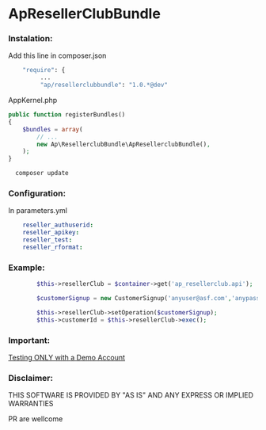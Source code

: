 ApResellerClubBundle
====================

### Instalation:
Add this line in composer.json

``` bash
	"require": { 
	     ...
         "ap/resellerclubbundle": "1.0.*@dev"
```

AppKernel.php
``` php
public function registerBundles()
{
    $bundles = array(
        // ...
        new Ap\ResellerclubBundle\ApResellerclubBundle(),
    );
}
```
``` bash
  composer update
```

### Configuration:
In parameters.yml
``` yml
    reseller_authuserid:
    reseller_apikey:
    reseller_test:
    reseller_rformat:
``` 

### Example:
```php
		$this->resellerClub = $container->get('ap_resellerclub.api');

		$customerSignup = new CustomerSignup('anyuser@asf.com','anypass','A Good Name ', 'Company', 'Avenue 78890', 'San Jhon', 'San Jhon', null, 'UY','820347', '34', '87508745', 'es');

        $this->resellerClub->setOperation($customerSignup);
        $this->customerId = $this->resellerClub->exec();
```

### Important:
[Testing ONLY with a Demo Account](http://cp.onlyfordemo.net/servlet/ResellerSignupServlet?&validatenow=false)

### Disclaimer:
THIS SOFTWARE IS PROVIDED BY "AS IS" AND ANY EXPRESS OR IMPLIED WARRANTIES


PR are wellcome